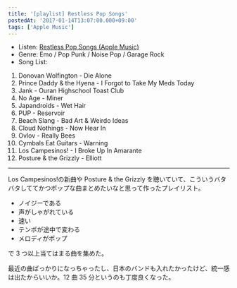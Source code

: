 ```yaml
---
title: '[playlist] Restless Pop Songs'
postedAt: '2017-01-14T13:07:00.000+09:00'
tags: ['Apple Music']
---
```


- Listen: [Restless Pop Songs (Apple Music)](https://itunes.apple.com/jp/playlist/restless-pop-songs/idpl.9d095e481bd241169df908a86d53854d)
- Genre: Emo / Pop Punk / Noise Pop / Garage Rock
- Song List:

1. Donovan Wolfington - Die Alone
2. Prince Daddy & the Hyena - I Forgot to Take My Meds Today
3. Jank - Ouran Highschool Toast Club
4. No Age - Miner
5. Japandroids - Wet Hair
6. PUP - Reservoir
7. Beach Slang - Bad Art & Weirdo Ideas
8. Cloud Nothings - Now Hear In
9. Ovlov - Really Bees
10. Cymbals Eat Guitars - Warning
11. Los Campesinos! - I Broke Up In Amarante
12. Posture & the Grizzly - Elliott

---

Los Campesinos!の新曲や Posture & the Grizzly を聴いていて、こういうバタバタしててかつポップな曲まとめたいなと思って作ったプレイリスト。

- ノイジーである
- 声がしゃがれている
- 速い
- テンポが途中で変わる
- メロディがポップ

で 3 つ以上当てはまる曲を集めた。

最近の曲ばっかりになっちゃったし、日本のバンドも入れたかったけど、統一感は出たからいいか。12 曲 35 分というのも丁度良くなった。
